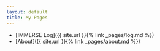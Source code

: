 ```yaml
---
layout: default
title: My Pages
---
```


  * [IMMERSE Log]({{ site.url }}{% link _pages/log.md %})
  * [About]({{ site.url }}{% link _pages/about.md %})
  